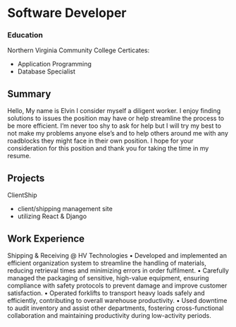 # Software Developer

### Education
Northern Virginia 
Community College
Certicates:
- Application Programming 
- Database Specialist



## Summary
Hello,
My name is Elvin I consider myself a diligent worker. I enjoy finding solutions to issues the position may
have or help streamline the process to be more efficient. I’m never too shy to ask for help but I will try
my best to not make my problems anyone else’s and to help others around me with any roadblocks they
might face in their own position. I hope for your consideration for this position and thank you for taking
the time in my resume.

## Projects 
ClientShip 
- client/shipping management site
- utilizing React & Django

## Work Experience 
Shipping & Receiving @ HV Technologies
• Developed and implemented an efficient organization system to streamline the handling of materials,
reducing retrieval times and minimizing errors in order fulfilment.
• Carefully managed the packaging of sensitive, high-value equipment, ensuring compliance with safety
protocols to prevent damage and improve customer satisfaction.
• Operated forklifts to transport heavy loads safely and efficiently, contributing to overall warehouse
productivity.
• Used downtime to audit inventory and assist other departments, fostering cross-functional collaboration
and maintaining productivity during low-activity periods.
